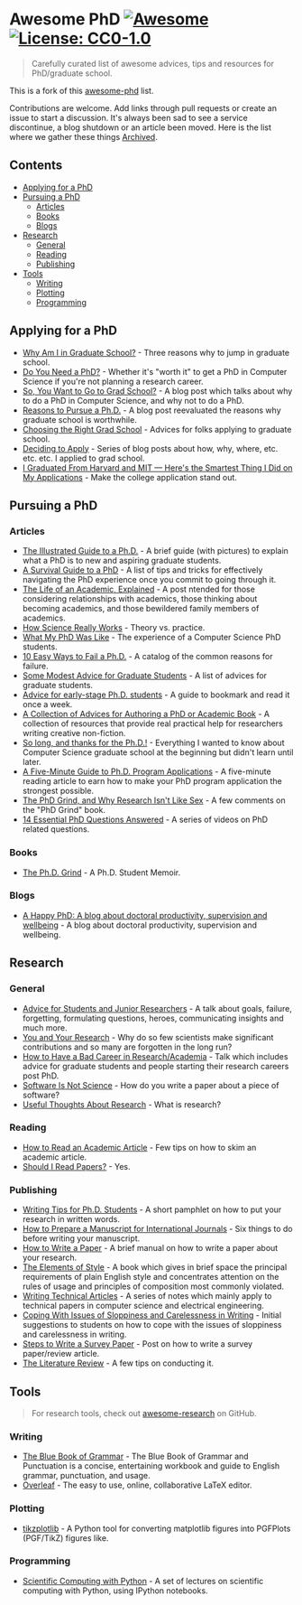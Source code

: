 # Awesome PhD [![Awesome](https://awesome.re/badge.svg)](https://awesome.re) [![License: CC0-1.0](https://img.shields.io/github/license/amerlo94/awesome-phd)](https://github.com/amerlo94/awesome-phd/blob/master/LICENSE)

> Carefully curated list of awesome advices, tips and resources for PhD/graduate school.

This is a fork of this [awesome-phd](https://github.com/imalisamar/awesome-phd) list.

Contributions are welcome. Add links through pull requests or create an issue to start a discussion. It's always been sad to see a service discontinue, a blog shutdown or an article been moved. Here is the list where we gather these things [Archived](ARCHIVED.md).

## Contents

- [Applying for a PhD](#applying-for-a-phd)
- [Pursuing a PhD](#pursuing-a-phd)
  - [Articles](#articles)
  - [Books](#books)
  - [Blogs](#blogs)
- [Research](#research)
  - [General](#general)
  - [Reading](#reading)
  - [Publishing](#publishing)
- [Tools](#tools)
  - [Writing](#writing)
  - [Plotting](#plotting)
  - [Programming](#programming)

## Applying for a PhD

- [Why Am I in Graduate School?](http://cra-ccc.org/lifeofacsgs/why-am-i-in-graduate-school) - Three reasons why to jump in graduate school.
- [Do You Need a PhD?](http://matt-welsh.blogspot.my/2012/03/do-you-need-phd.html) - Whether it's "worth it" to get a PhD in Computer Science if you're not planning a research career.
- [So, You Want to Go to Grad School?](http://matt-welsh.blogspot.my/2010/09/so-you-want-to-go-to-grad-school.html) - A blog post which talks about why to do a PhD in Computer Science, and why not to do a PhD.
- [Reasons to Pursue a Ph.D.](http://jxyzabc.blogspot.my/2011/12/reasons-to-pursue-phd.html) - A blog post reevaluated the reasons why graduate school is worthwhile.
- [Choosing the Right Grad School](http://www.zephoria.org/thoughts/archives/2009/10/28/choosing_the_ri.html) - Advices for folks applying to graduate school.
- [Deciding to Apply](http://jxyzabc.blogspot.my/2008/08/cs-grad-school-part-1-deciding-to-apply.html) - Series of blog posts about how, why, where, etc. etc. etc. I applied to grad school.
- [I Graduated From Harvard and MIT — Here's the Smartest Thing I Did on My Applications](http://www.businessinsider.com/make-college-application-stand-out-2016-12?IR=T&r=US&IR=T) - Make the college application stand out.

## Pursuing a PhD

### Articles

- [The Illustrated Guide to a Ph.D.](http://matt.might.net/articles/phd-school-in-pictures/) - A brief guide (with pictures) to explain what a PhD is to new and aspiring graduate students.
- [A Survival Guide to a PhD](http://karpathy.github.io/2016/09/07/phd/) - A list of tips and tricks for effectively navigating the PhD experience once you commit to going through it.
- [The Life of an Academic, Explained](http://jxyzabc.blogspot.my/2012/02/life-of-academic-explained.html) - A post ntended for those considering relationships with academics, those thinking about becoming academics, and those bewildered family members of academics.
- [How Science Really Works](http://jxyzabc.blogspot.my/2013/01/how-science-really-works.html) - Theory vs. practice.
- [What My PhD Was Like](http://jxyzabc.blogspot.my/2016/02/my-phd-abridged.html) - The experience of a Computer Science PhD students.
- [10 Easy Ways to Fail a Ph.D.](http://matt.might.net/articles/ways-to-fail-a-phd/) - A catalog of the common reasons for failure.
- [Some Modest Advice for Graduate Students](http://stearnslab.yale.edu/some-modest-advice-graduate-students) - A list of advices for graduate students.
- [Advice for early-stage Ph.D. students](https://pg.ucsd.edu/early-stage-PhD-advice.htm) - A guide to bookmark and read it once a week.
- [A Collection of Advices for Authoring a PhD or Academic Book](https://medium.com/advice-and-help-in-authoring-a-phd-or-non-fiction) - A collection of resources that provide real practical help for researchers writing creative non-fiction.
- [So long, and thanks for the Ph.D.!](http://www.cs.unc.edu/~azuma/hitch4.html) - Everything I wanted to know about Computer Science graduate school at the beginning but didn't learn until later.
- [A Five-Minute Guide to Ph.D. Program Applications](https://pg.ucsd.edu/PhD-application-tips.htm) - A five-minute reading article to earn how to make your PhD program application the strongest possible.
- [The PhD Grind, and Why Research Isn't Like Sex](http://blog.regehr.org/archives/743) - A few comments on the "PhD Grind" book.
- [14 Essential PhD Questions Answered](https://www.timeshighereducation.com/news/14-essential-phd-questions-answered/2006473.article?page=0%2C5) - A series of videos on PhD related questions.

### Books

- [The Ph.D. Grind](https://lijunsun.github.io/files/pguo-PhD-grind.pdf) - A Ph.D. Student Memoir.

### Blogs

- [A Happy PhD: A blog about doctoral productivity, supervision and wellbeing](https://ahappyphd.org/) - A blog about doctoral productivity, supervision and wellbeing.

## Research

### General

- [Advice for Students and Junior Researchers](http://www.markus-jakobsson.com/advice-for-students-and-junior-researchers) - A talk about goals, failure, forgetting, formulating questions, heroes, communicating insights and much more.
- [You and Your Research](http://www.cs.virginia.edu/~robins/YouAndYourResearch.html) - Why do so few scientists make significant contributions and so many are forgotten in the long run?
- [How to Have a Bad Career in Research/Academia](https://people.eecs.berkeley.edu/~pattrsn/talks/research.pdf) - Talk which includes advice for graduate students and people starting their research careers post PhD.
- [Software Is Not Science](http://matt-welsh.blogspot.my/2011/11/software-is-not-science.html) - How do you write a paper about a piece of software?
- [Useful Thoughts About Research](http://www.eecs.harvard.edu/htk/phdadvice/) - What is research?

### Reading

- [How to Read an Academic Article](https://organizationsandmarkets.com/2010/08/31/how-to-read-an-academic-article/) - Few tips on how to skim an academic article.
- [Should I Read Papers?](http://michaelrbernste.in/2014/10/21/should-i-read-papers.html) - Yes.

### Publishing

- [Writing Tips for Ph.D. Students](https://faculty.chicagobooth.edu/john.cochrane/research/papers/phd_paper_writing.pdf) - A short pamphlet on how to put your research in written words.
- [How to Prepare a Manuscript for International Journals](https://www.elsevier.com/connect/six-things-to-do-before-writing-your-manuscript) - Six things to do before writing your manuscript.
- [How to Write a Paper](http://www-mech.eng.cam.ac.uk/mmd/ashby-paper-V6.pdf) - A brief manual on how to write a paper about your research.
- [The Elements of Style](http://www.bartleby.com/141/) - A book which gives in brief space the principal requirements of plain English style and concentrates attention on the rules of usage and principles of composition most commonly violated.
- [Writing Technical Articles](http://www.cs.columbia.edu/~hgs/etc/writing-style.html) - A series of notes which mainly apply to technical papers in computer science and electrical engineering.
- [Coping With Issues of Sloppiness and Carelessness in Writing](http://asegrp.blogspot.my/2011/06/coping-with-issues-of-sloppiness-and.html) - Initial suggestions to students on how to cope with the issues of sloppiness and carelessness in writing.
- [Steps to Write a Survey Paper](http://researchpedia.info/steps-to-write-a-survey-paper/) - Post on how to write a survey paper/review article.
- [The Literature Review](http://www.writing.utoronto.ca/advice/specific-types-of-writing/literature-review) - A few tips on conducting it.

## Tools

> For research tools, check out [awesome-research](https://github.com/emptymalei/awesome-research) on GitHub.

### Writing

- [The Blue Book of Grammar](http://www.grammarbook.com/) - The Blue Book of Grammar and Punctuation is a concise, entertaining workbook and guide to English grammar, punctuation, and usage.
- [Overleaf](https://www.overleaf.com/) - The easy to use, online, collaborative LaTeX editor.

### Plotting

- [tikzplotlib](https://github.com/nschloe/tikzplotlib) - A Python tool for converting matplotlib figures into PGFPlots (PGF/TikZ) figures like.

### Programming

- [Scientific Computing with Python](https://github.com/jrjohansson/scientific-python-lectures) - A set of lectures on scientific computing with Python, using IPython notebooks.
